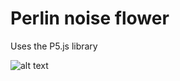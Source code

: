 # Perlin noise flower
Uses the P5.js library

![alt text](https://github.com/doubledherin/perlin_noise_flower/blob/master/noiseFlower.png)
